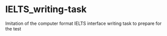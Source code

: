 # IELTS_writing-task
Imitation of the computer format IELTS interface writing task to prepare for the test
